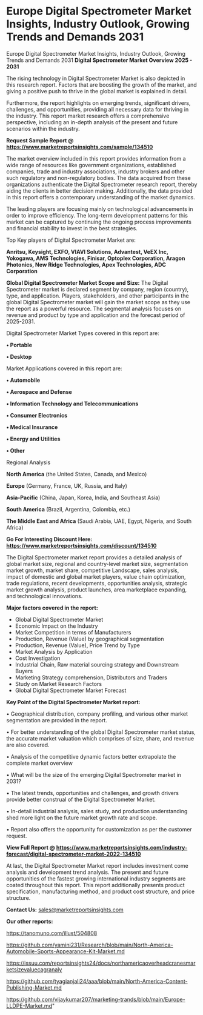 # Europe Digital Spectrometer Market Insights, Industry Outlook, Growing Trends and Demands 2031
Europe Digital Spectrometer Market Insights, Industry Outlook, Growing Trends and Demands 2031 
<Strong> Digital Spectrometer Market Overview 2025 - 2031</strong>

The rising technology in Digital Spectrometer Market is also depicted in this research report. Factors that are boosting the growth of the market, and giving a positive push to thrive in the global market is explained in detail.

Furthermore, the report highlights on emerging trends, significant drivers, challenges, and opportunities, providing all necessary data for thriving in the industry. This report market research offers a comprehensive perspective, including an in-depth analysis of the present and future scenarios within the industry.

<strong>Request Sample Report @ <a href=https://www.marketreportsinsights.com/sample/134510>https://www.marketreportsinsights.com/sample/134510</a></strong>

The market overview included in this report provides information from a wide range of resources like government organizations, established companies, trade and industry associations, industry brokers and other such regulatory and non-regulatory bodies. The data acquired from these organizations authenticate the Digital Spectrometer research report, thereby aiding the clients in better decision making. Additionally, the data provided in this report offers a contemporary understanding of the market dynamics.

The leading players are focusing mainly on technological advancements in order to improve efficiency. The long-term development patterns for this market can be captured by continuing the ongoing process improvements and financial stability to invest in the best strategies.

Top Key players of Digital Spectrometer Market are:

<strong>Anritsu, Keysight, EXFO, VIAVI Solutions, Advantest, VeEX Inc, Yokogawa, AMS Technologies, Finisar, Optoplex Corporation, Aragon Photonics, New Ridge Technologies, Apex Technologies, ADC Corporation</strong>

<strong><b>Global Digital Spectrometer Market Scope and Size:</b></strong>
The Digital Spectrometer market is declared segment by company, region (country), type, and application. Players, stakeholders, and other participants in the global Digital Spectrometer market will gain the market scope as they use the report as a powerful resource. The segmental analysis focuses on revenue and product by type and application and the forecast period of 2025-2031.

Digital Spectrometer Market Types covered in this report are:

<strong>• Portable

• Desktop</strong>

Market Applications covered in this report are:

<strong>• Automobile

• Aerospace and Defense

• Information Technology and Telecommunications

• Consumer Electronics

• Medical Insurance

• Energy and Utilities

• Other</strong> 

Regional Analysis

<strong>North America</strong> (the United States, Canada, and Mexico)

<strong>Europe</strong> (Germany, France, UK, Russia, and Italy)

<strong>Asia-Pacific</strong> (China, Japan, Korea, India, and Southeast Asia)

<strong>South America</strong> (Brazil, Argentina, Colombia, etc.)

<strong>The Middle East and Africa</strong> (Saudi Arabia, UAE, Egypt, Nigeria, and South Africa)

<strong>Go For Interesting Discount Here: <a href=https://www.marketreportsinsights.com/discount/134510>https://www.marketreportsinsights.com/discount/134510</a></strong>

The Digital Spectrometer market report provides a detailed analysis of global market size, regional and country-level market size, segmentation market growth, market share, competitive Landscape, sales analysis, impact of domestic and global market players, value chain optimization, trade regulations, recent developments, opportunities analysis, strategic market growth analysis, product launches, area marketplace expanding, and technological innovations.

<strong><b>Major factors covered in the report:</b></strong>
<ul>
  <li>Global Digital Spectrometer Market </li>
  <li>Economic Impact on the Industry</li>
  <li>Market Competition in terms of Manufacturers</li>
  <li>Production, Revenue (Value) by geographical segmentation</li>
  <li>Production, Revenue (Value), Price Trend by Type</li>
  <li>Market Analysis by Application</li>
  <li>Cost Investigation</li>
  <li>Industrial Chain, Raw material sourcing strategy and Downstream Buyers</li>
  <li>Marketing Strategy comprehension, Distributors and Traders</li>
  <li>Study on Market Research Factors</li>
  <li>Global Digital Spectrometer Market Forecast</li>
</ul>

<strong><b>Key Point of the Digital Spectrometer Market report:</b></strong>

• Geographical distribution, company profiling, and various other market segmentation are provided in the report.

• For better understanding of the global Digital Spectrometer market status, the accurate market valuation which comprises of size, share, and revenue are also covered.

• Analysis of the competitive dynamic factors better extrapolate the complete market overview

• What will be the size of the emerging Digital Spectrometer market in 2031?

• The latest trends, opportunities and challenges, and growth drivers provide better construal of the Digital Spectrometer Market.

• In-detail industrial analysis, sales study, and production understanding shed more light on the future market growth rate and scope.

• Report also offers the opportunity for customization as per the customer request.

<strong><b>View Full Report @ <a href=https://www.marketreportsinsights.com/industry-forecast/digital-spectrometer-market-2022-134510>https://www.marketreportsinsights.com/industry-forecast/digital-spectrometer-market-2022-134510</a></b></strong>


At last, the Digital Spectrometer Market report includes investment come analysis and development trend analysis. The present and future opportunities of the fastest growing international industry segments are coated throughout this report. This report additionally presents product specification, manufacturing method, and product cost structure, and price structure.

<strong>Contact Us:</strong>
sales@marketreportsinsights.com

<strong>Our other reports:</strong>

<a href=https://tanomuno.com/illust/504808>https://tanomuno.com/illust/504808</a>

<a href=https://github.com/yamini231/Research/blob/main/North-America-Automobile-Sports-Appearance-Kit-Market.md>https://github.com/yamini231/Research/blob/main/North-America-Automobile-Sports-Appearance-Kit-Market.md</a>

<a href=https://issuu.com/reportsinsights24/docs/northamericaoverheadcranesmarketsizevaluecagranaly>https://issuu.com/reportsinsights24/docs/northamericaoverheadcranesmarketsizevaluecagranaly</a>

<a href=https://github.com/tyagianjali24/aaa/blob/main/North-America-Content-Publishing-Market.md>https://github.com/tyagianjali24/aaa/blob/main/North-America-Content-Publishing-Market.md</a>

<a href=https://github.com/vijaykumar207/marketing-trands/blob/main/Europe-LLDPE-Market.md>https://github.com/vijaykumar207/marketing-trands/blob/main/Europe-LLDPE-Market.md</a>"
